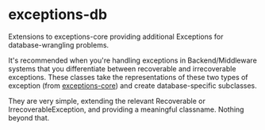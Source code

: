 # exceptions-db
Extensions to exceptions-core providing additional Exceptions for database-wrangling problems.

It's recommended when you're handling exceptions in Backend/Middleware systems that you differentiate between recoverable and irrecoverable exceptions.  These classes take the representations of these two types of exception (from [exceptions-core](https://github.com/abbasdgr8/exceptions-core)) and create database-specific subclasses.  

They are very simple, extending the relevant Recoverable or IrrecoverableException, and providing a meaningful classname.  Nothing beyond that.  
